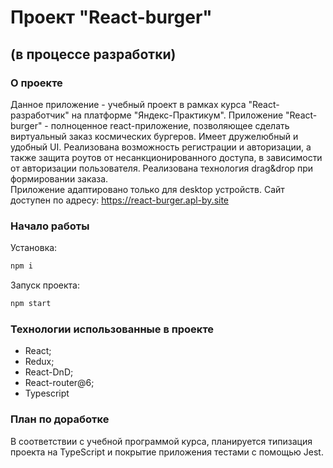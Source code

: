 # Проект "React-burger" 
(в процессе разработки)
---
### О проекте

 Данное приложение - учебный проект в рамках курса "React-разработчик" на платформе "Яндекс-Практикум".
 Приложение "React-burger" - полноценное react-приложение, позволяющее сделать виртуальный заказ космических бургеров. Имеет дружелюбный и удобный UI. Реализована возможность регистрации и авторизации, а также защита роутов от несанкционированного доступа, в зависимости от авторизации пользователя. Реализована технология drag&drop при формировании заказа.   
 Приложение адаптировано только для desktop устройств.
 Сайт доступен по адресу: https://react-burger.apl-by.site
 ### Начало работы  

Установка:
```bash
npm i
```  
Запуск проекта:  
```bash
npm start
```  
 ### Технологии использованные в проекте

- React;
- Redux;
- React-DnD;
- React-router@6;
- Typescript

 ### План по доработке
 В соответствии с учебной программой курса, планируется типизация проекта на TypeScript и покрытие приложения тестами с помощью Jest.